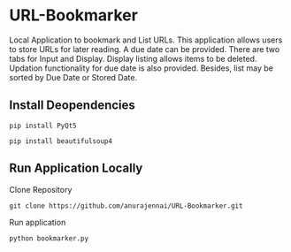 # URL-Bookmarker
Local Application to bookmark and List URLs. This application allows users to store URLs for later reading. A due date can be provided. There are two tabs for Input and Display. Display listing allows items to be deleted. Updation functionality for due date is also provided. Besides, list may be sorted by Due Date or Stored Date. 

## Install Deopendencies
```
pip install PyQt5
```

```
pip install beautifulsoup4
```

## Run Application Locally
Clone Repository 
```
git clone https://github.com/anurajennai/URL-Bookmarker.git
```

Run application 

```
python bookmarker.py
```
